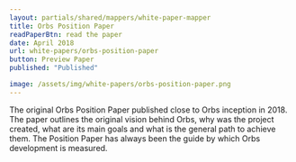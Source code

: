 ```yaml
---
layout: partials/shared/mappers/white-paper-mapper
title: Orbs Position Paper
readPaperBtn: read the paper
date: April 2018
url: white-papers/orbs-position-paper
button: Preview Paper
published: "Published"

image: /assets/img/white-papers/orbs-position-paper.png
---
```


The original Orbs Position Paper published close to Orbs inception in 2018. The paper outlines the original vision behind Orbs, why was the project created, what are its main goals and what is the general path to achieve them. The Position Paper has always been the guide by which Orbs development is measured.